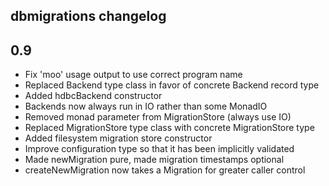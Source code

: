 dbmigrations changelog
----------------------

0.9
---

- Fix 'moo' usage output to use correct program name
- Replaced Backend type class in favor of concrete Backend record type
- Added hdbcBackend constructor
- Backends now always run in IO rather than some MonadIO
- Removed monad parameter from MigrationStore (always use IO)
- Replaced MigrationStore type class with concrete MigrationStore type
- Added filesystem migration store constructor
- Improve configuration type so that it has been implicitly validated
- Made newMigration pure, made migration timestamps optional
- createNewMigration now takes a Migration for greater caller control
